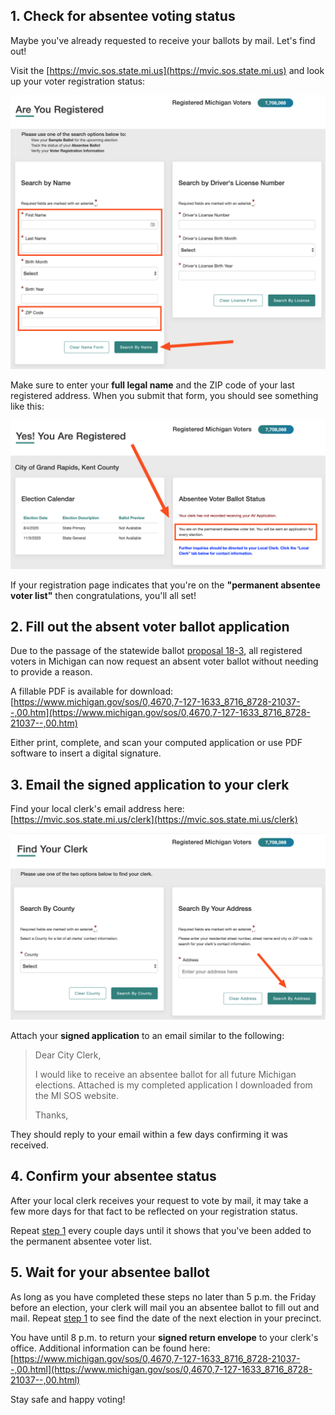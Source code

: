 ## 1. Check for absentee voting status

Maybe you've already requested to receive your ballots by mail. Let's find out!

Visit the [https://mvic.sos.state.mi.us](https://mvic.sos.state.mi.us) and look up your voter registration status:

![Are You Registered](images/mvic.png)

Make sure to enter your **full legal name** and the ZIP code of your last registered address. When you submit that form, you should see something like this:

![You Are Registered](images/mvic-registration.png)

If your registration page indicates that you're on the **"permanent absentee voter list"** then congratulations, you'll all set!

## 2. Fill out the absent voter ballot application

Due to the passage of the statewide ballot [proposal 18-3](https://ballotpedia.org/Michigan_Proposal_3,_Voting_Policies_in_State_Constitution_Initiative_(2018)), all registered voters in Michigan can now request an absent voter ballot without needing to provide a reason.

A fillable PDF is available for download: [https://www.michigan.gov/sos/0,4670,7-127-1633_8716_8728-21037--,00.htm](https://www.michigan.gov/sos/0,4670,7-127-1633_8716_8728-21037--,00.htm)

Either print, complete, and scan your computed application or use PDF software to insert a digital signature.

## 3. Email the signed application to your clerk

Find your local clerk's email address here:
[https://mvic.sos.state.mi.us/clerk](https://mvic.sos.state.mi.us/clerk)

![Find Your Clerk](images/mvic-clerk.png)

Attach your **signed application** to an email similar to the following:

> Dear City Clerk,
>
> I would like to receive an absentee ballot for all future Michigan elections.
> Attached is my completed application I downloaded from the MI SOS website.
>
> Thanks,
> <Your Name>


They should reply to your email within a few days confirming it was received.

## 4. Confirm your absentee status

After your local clerk receives your request to vote by mail, it may take a few more days for that fact to be reflected on your registration status.

Repeat [step 1]("#top") every couple days until it shows that you've been added to the permanent absentee voter list.

## 5. Wait for your absentee ballot

As long as you have completed these steps no later than 5 p.m. the Friday before an election, your clerk will mail you an absentee ballot to fill out and mail. Repeat [step 1]("#top") to see find the date of the next election in your precinct.

You have until 8 p.m. to return your **signed return envelope** to your clerk's office. Additional information can be found here: [https://www.michigan.gov/sos/0,4670,7-127-1633_8716_8728-21037--,00.html](https://www.michigan.gov/sos/0,4670,7-127-1633_8716_8728-21037--,00.html)

Stay safe and happy voting!
